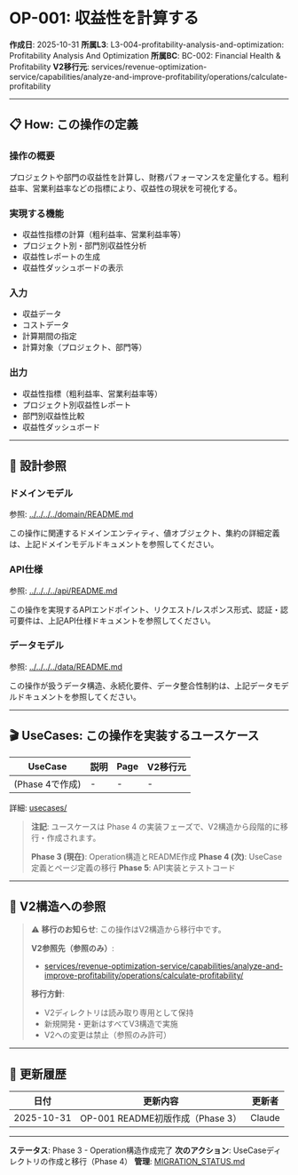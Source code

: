 # OP-001: 収益性を計算する

**作成日**: 2025-10-31
**所属L3**: L3-004-profitability-analysis-and-optimization: Profitability Analysis And Optimization
**所属BC**: BC-002: Financial Health & Profitability
**V2移行元**: services/revenue-optimization-service/capabilities/analyze-and-improve-profitability/operations/calculate-profitability

---

## 📋 How: この操作の定義

### 操作の概要
プロジェクトや部門の収益性を計算し、財務パフォーマンスを定量化する。粗利益率、営業利益率などの指標により、収益性の現状を可視化する。

### 実現する機能
- 収益性指標の計算（粗利益率、営業利益率等）
- プロジェクト別・部門別収益性分析
- 収益性レポートの生成
- 収益性ダッシュボードの表示

### 入力
- 収益データ
- コストデータ
- 計算期間の指定
- 計算対象（プロジェクト、部門等）

### 出力
- 収益性指標（粗利益率、営業利益率等）
- プロジェクト別収益性レポート
- 部門別収益性比較
- 収益性ダッシュボード

---

## 🔗 設計参照

### ドメインモデル
参照: [../../../../domain/README.md](../../../../domain/README.md)

この操作に関連するドメインエンティティ、値オブジェクト、集約の詳細定義は、上記ドメインモデルドキュメントを参照してください。

### API仕様
参照: [../../../../api/README.md](../../../../api/README.md)

この操作を実現するAPIエンドポイント、リクエスト/レスポンス形式、認証・認可要件は、上記API仕様ドキュメントを参照してください。

### データモデル
参照: [../../../../data/README.md](../../../../data/README.md)

この操作が扱うデータ構造、永続化要件、データ整合性制約は、上記データモデルドキュメントを参照してください。

---

## 🎬 UseCases: この操作を実装するユースケース

| UseCase | 説明 | Page | V2移行元 |
|---------|------|------|---------|
| (Phase 4で作成) | - | - | - |

詳細: [usecases/](usecases/)

> **注記**: ユースケースは Phase 4 の実装フェーズで、V2構造から段階的に移行・作成されます。
>
> **Phase 3 (現在)**: Operation構造とREADME作成
> **Phase 4 (次)**: UseCase定義とページ定義の移行
> **Phase 5**: API実装とテストコード

---

## 🔗 V2構造への参照

> ⚠️ **移行のお知らせ**: この操作はV2構造から移行中です。
>
> **V2参照先（参照のみ）**:
> - [services/revenue-optimization-service/capabilities/analyze-and-improve-profitability/operations/calculate-profitability/](../../../../../../../services/revenue-optimization-service/capabilities/analyze-and-improve-profitability/operations/calculate-profitability/)
>
> **移行方針**:
> - V2ディレクトリは読み取り専用として保持
> - 新規開発・更新はすべてV3構造で実施
> - V2への変更は禁止（参照のみ許可）

---

## 📝 更新履歴

| 日付 | 更新内容 | 更新者 |
|------|---------|--------|
| 2025-10-31 | OP-001 README初版作成（Phase 3） | Claude |

---

**ステータス**: Phase 3 - Operation構造作成完了
**次のアクション**: UseCaseディレクトリの作成と移行（Phase 4）
**管理**: [MIGRATION_STATUS.md](../../../../MIGRATION_STATUS.md)
